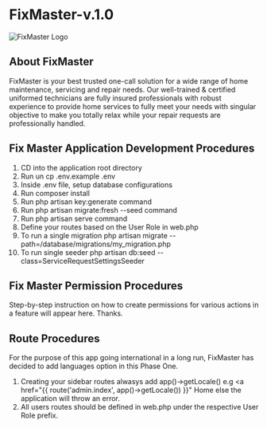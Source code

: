 # FixMaster-v.1.0

<img alt="FixMaster Logo" src="https://fixmaster.com.ng/wp-content/uploads/2020/11/fix-master-logo-straight.png">

## About FixMaster

FixMaster is your best trusted one-call solution for a wide range of home maintenance, servicing and repair needs. Our well-trained & certified uniformed technicians are fully insured professionals with robust experience to provide home services to fully meet your needs with singular objective to make you totally relax while your repair requests are professionally handled.


## Fix Master Application Development Procedures

1. CD into the application root directory
2. Run un cp .env.example .env
3. Inside .env file, setup database configurations
4. Run composer install
5. Run php artisan key:generate command
6. Run php artisan migrate:fresh --seed command
7. Run php artisan serve command
8. Define your routes based on the User Role in web.php
9. To run a single migration php artisan migrate --path=/database/migrations/my_migration.php
10. To run single seeder php artisan db:seed --class=ServiceRequestSettingsSeeder

## Fix Master Permission Procedures
Step-by-step instruction on how to create permissions for various actions in a feature will appear here. Thanks.

## Route Procedures
For the purpose of this app going international in a long run, FixMaster has decided to add languages option in this Phase One.

1. Creating your sidebar routes alwasys add app()->getLocale() e.g <a href="{{ route('admin.index', app()->getLocale()) }}" <span>Home</span></a> else the application will throw an error.
2. All users routes should be defined in web.php under the respective User Role prefix.
